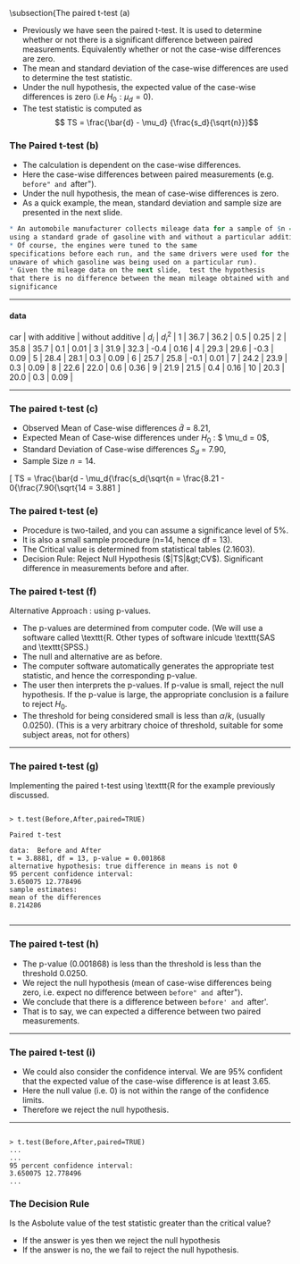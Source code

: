 

\subsection{The paired t-test (a)


*  Previously we have seen the paired t-test. It is used to determine whether or
not there is a significant difference between paired measurements. Equivalently whether or not
the case-wise differences are zero.
*  The mean and standard deviation of the case-wise differences are used to determine the test statistic.
*  Under the null hypothesis, the expected value of the case-wise differences is zero (i.e $H_0 : \mu_d = 0$).
*  The test statistic is computed as
$$ TS = \frac{\bar{d} - \mu_d} {\frac{s_d}{\sqrt{n}}}$$





### The Paired t-test (b)

*  The calculation is dependent on the case-wise differences.
*  Here the case-wise differences between paired measurements (e.g. ``before" and ``after").
*  Under the null hypothesis, the mean of case-wise differences is zero.
*  As a quick example, the mean, standard deviation and sample size are presented in the next slide.




```R
* An automobile manufacturer collects mileage data for a sample of $n = 10$ cars in various weight categories
using a standard grade of gasoline with and without a particular additive. 
* Of course, the engines were tuned to the same
specifications before each run, and the same drivers were used for the two gasoline conditions (with the driver in fact being
unaware of which gasoline was being used on a particular run). 
* Given the mileage data on the next slide,  test the hypothesis
that there is no difference between the mean mileage obtained with and without the additive, using the 5 percent level of
significance 


```

---
#### data


car  |  with additive  |  without additive  |  $d_i$  |  $d^2_i$ | 
1 | 36.7 | 36.2 | 0.5 | 0.25 | 
2 | 35.8 | 35.7 | 0.1 | 0.01 | 
3 | 31.9 | 32.3 | -0.4 | 0.16 | 
4 | 29.3 | 29.6 | -0.3 | 0.09 | 
5 | 28.4 | 28.1 | 0.3 | 0.09 | 
6 | 25.7 | 25.8 | -0.1 | 0.01 | 
7 | 24.2 | 23.9 | 0.3 | 0.09 | 
8 | 22.6 | 22.0 | 0.6 | 0.36 | 
9 | 21.9 | 21.5 | 0.4 | 0.16 | 
10 | 20.3 | 20.0 | 0.3 | 0.09 | 


---
### The paired t-test (c)

*  Observed Mean of Case-wise differences $\bar{d}$ = 8.21,
*  Expected Mean of Case-wise differences under $H_0$ : $ \mu_d = 0$,
*  Standard Deviation of Case-wise differences $S_d$ = 7.90,
*  Sample Size $n=14$.



\[ TS = \frac{\bar{d - \mu_d{\frac{s_d{\sqrt{n = \frac{8.21 - 0{\frac{7.90{\sqrt{14 = 3.881 \]


### The paired t-test (e)


*  Procedure is two-tailed, and you can assume a significance level of 5\%.
*  It is also a small sample procedure (n=14, hence df = 13).
*  The Critical value is determined from statistical tables (2.1603).
*  Decision Rule: Reject Null Hypothesis ($|TS|&gt;CV$). Significant difference in measurements before and after.




### The paired t-test (f)
Alternative Approach : using p-values.

*  The p-values are determined from computer code. (We will use a software called \texttt{R. Other types of software inlcude \texttt{SAS and \texttt{SPSS.)
*  The null and alternative are as before.
*  The computer software automatically generates the appropriate test statistic, and hence the corresponding p-value.
*  The user then interprets the p-values. If p-value is small, reject the null hypothesis. If the p-value is large, the appropriate conclusion is a failure to reject $H_0$.
*  The threshold for being considered small is less than $\alpha/k$, (usually 0.0250). (This is a very arbitrary choice of threshold, suitable for some subject areas, not for others)

---





### The paired t-test (g)
Implementing the paired t-test using \texttt{R for the example previously discussed.
<pre><code>
&gt; t.test(Before,After,paired=TRUE)

Paired t-test

data:  Before and After
t = 3.8881, df = 13, p-value = 0.001868
alternative hypothesis: true difference in means is not 0
95 percent confidence interval:
3.650075 12.778496
sample estimates:
mean of the differences
8.214286

</code></pre>

---


### The paired t-test (h)

*  The p-value ($0.001868$) is less than the threshold is less than the threshold $0.0250$.
*  We reject the null hypothesis (mean of case-wise differences being zero, i.e. expect no difference between ``before" and ``after").
*  We conclude that there is a difference between `before' and `after'.
*  That is to say, we can expected a difference between two paired measurements.


---

### The paired t-test (i)

*  We could also consider the confidence interval. We are $95\%$ confident that the expected value of the case-wise difference is at least 3.65.
*  Here the null value (i.e. 0) is not within the range of the confidence limits.
*  Therefore we reject the null hypothesis.


---

<pre><code>
&gt; t.test(Before,After,paired=TRUE)
...
...
95 percent confidence interval:
3.650075 12.778496
...
</code></pre>




### The Decision Rule

Is the Asbolute value of the test statistic greater than the critical value?

*  If the answer is yes then we reject the null hypothesis
*  If the answer is no, the we fail to reject the null hypothesis.



```R

```


```R

```
